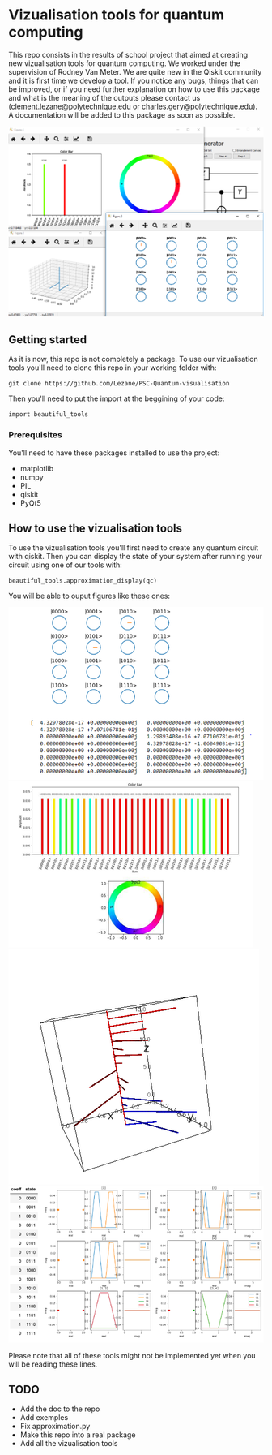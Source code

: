 # Vizualisation tools for quantum computing

This repo consists in the results of school project that aimed at creating new vizualisation tools for quantum computing. We worked under the supervision of Rodney Van Meter. We are quite new in the Qiskit community and it is first time we develop a tool. If you notice any bugs, things that can be improved, or if you need further explanation on how to use this package and what is the meaning of the outputs please contact us (clement.lezane@polytechnique.edu or charles.gery@polytechnique.edu). A documentation will be added to this package as soon as possible.

![pyqt_window_exemples](images/pyqt_window_exemples.png?raw=true "Title")

## Getting started

As it is now, this repo is not completely a package. To use our vizualisation tools you'll need to clone this repo in your working folder with:
```
git clone https://github.com/Lezane/PSC-Quantum-visualisation
```
Then you'll need to put the import at the beggining of your code:
```
import beautiful_tools
```
### Prerequisites

You'll need to have these packages installed to use the project:
* matplotlib
* numpy
* PIL
* qiskit
* PyQt5

## How to use the vizualisation tools

To use the vizualisation tools you'll first need to create any quantum circuit with qiskit.
Then you can display the state of your system after running your circuit using one of our tools with:
```
beautiful_tools.approximation_display(qc)
```
You will be able to ouput figures like these ones:

![2d_dialset](images/2d_dialset.png?raw=true "Title")
![color_bar](images/color_bar.png?raw=true "Title")
![3d_dialset](images/3d_dialset.png?raw=true "Title")
![entanglement](images/entanglement.png?raw=true "Title")

Please note that all of these tools might not be implemented yet when you will be reading these lines.

## TODO

* Add the doc to the repo
* Add exemples
* Fix approximation.py
* Make this repo into a real package
* Add all the vizualisation tools

